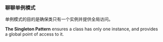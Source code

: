 ### 聊聊单例模式

单例模式的目的是确保类只有一个实例并提供全局访问。

**The Singleton Pattern** ensures a class has only one instance, and provides a global point of access to it.